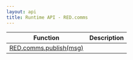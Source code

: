 ```yaml
---
layout: api
title: Runtime API - RED.comms
---
```


 Function                               | Description
----------------------------------------|-------------------------
[RED.comms.publish(msg)](#publish)      |
